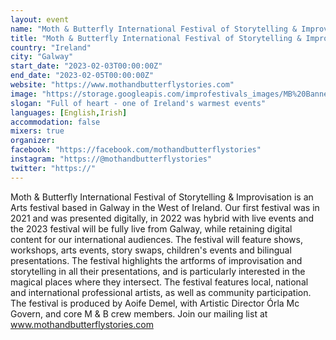 ```yaml
---
layout: event
name: "Moth & Butterfly International Festival of Storytelling & Improvisation"
title: "Moth & Butterfly International Festival of Storytelling & Improvisation"
country: "Ireland"
city: "Galway"
start_date: "2023-02-03T00:00:00Z"
end_date: "2023-02-05T00:00:00Z"
website: "https://www.mothandbutterflystories.com"
image: "https://storage.googleapis.com/improfestivals_images/MB%20Banner1%20-%20Moth%20AndButterfly.jpg"
slogan: "Full of heart - one of Ireland's warmest events"
languages: [English,Irish]
accommodation: false
mixers: true
organizer: 
facebook: "https://facebook.com/mothandbutterflystories"
instagram: "https://@mothandbutterflystories"
twitter: "https://"
---
```


Moth & Butterfly International Festival of Storytelling & Improvisation is an Arts festival based in Galway in the West of Ireland. Our first festival was in 2021 and was presented digitally, in 2022 was hybrid with live events and the 2023 festival will be fully live from Galway, while retaining digital content for our international audiences. The festival will feature shows, workshops, arts events, story swaps, children's events and bilingual presentations.  The festival highlights the artforms of improvisation and storytelling in all their presentations, and is particularly interested in the magical places where they intersect. The festival features local, national and international professional artists, as well as community participation. The festival is produced by Aoife Demel, with Artistic Director Órla Mc Govern, and core M & B crew members. Join our mailing list at www.mothandbutterflystories.com

